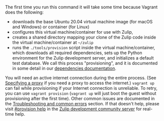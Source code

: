 The first time you run this command it will take some time because Vagrant
does the following:

- downloads the base Ubuntu 20.04 virtual machine image (for macOS and Windows)
  or container (for Linux)
- configures this virtual machine/container for use with Zulip,
- creates a shared directory mapping your clone of the Zulip code inside the
  virtual machine/container at `~/zulip`
- runs the `./tools/provision` script inside the virtual machine/container, which
  downloads all required dependencies, sets up the Python environment for
  the Zulip development server, and initializes a default test
  database. We call this process "provisioning", and it is documented
  in some detail in our [dependencies documentation](/subsystems/dependencies.md).

You will need an active internet connection during the entire
process. (See [Specifying a proxy](/development/setup-recommended.md#specifying-a-proxy) if you need a
proxy to access the internet.) `vagrant up` can fail while
provisioning if your Internet connection is unreliable. To retry, you
can use `vagrant provision` (`vagrant up` will just boot the guest
without provisioning after the first time). Other common issues are
documented in the
[Troubleshooting and common errors](/development/setup-recommended.md#troubleshooting-and-common-errors)
section. If that doesn't help, please visit
[#provision help](https://chat.zulip.org/#narrow/stream/21-provision-help)
in the [Zulip development community server](https://zulip.com/development-community/) for
real-time help.
